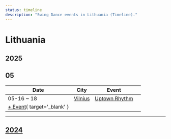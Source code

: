 ```yaml
---
status: timeline
description: "Swing Dance events in Lithuania (Timeline)."
---
```


# Lithuania

## 2025

## 05

| Date | City | Event | |
| --- | --- | --- | --- |
| 05-16 ~ 18 | [Vilnius](by_city.md#vilnius) | [Uptown Rhythm](uptown-rhythm-2025.md) |  |
| [+ Event](https://github.com/swingdance/events/issues/new?assignees=&labels=add+event&projects=&template=02-add_entity.yml&title=%5B2025%2Flt%5D%20%3CName%3E&region=lt&province=&city=&org_id=&date_starts=2025-05-&date_ends=2025-05-){ target='_blank' }

---

## [2024](2024.md)
